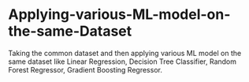 # Applying-various-ML-model-on-the-same-Dataset
Taking the common dataset and then applying various ML model on the same dataset like Linear Regression, Decision Tree Classifier, Random Forest Regressor, Gradient Boosting Regressor.
